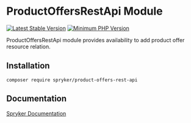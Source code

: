 # ProductOffersRestApi Module
[![Latest Stable Version](https://poser.pugx.org/spryker/product-offers-rest-api/v/stable.svg)](https://packagist.org/packages/spryker/product-offers-rest-api)
[![Minimum PHP Version](https://img.shields.io/badge/php-%3E%3D%208.2-8892BF.svg)](https://php.net/)

ProductOffersRestApi module provides availability to add product offer resource relation.

## Installation

```
composer require spryker/product-offers-rest-api
```

## Documentation

[Spryker Documentation](https://docs.spryker.com)
